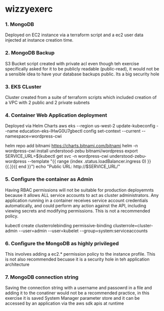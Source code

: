 # wizzyexerc

 

 ### 1. MongoDB 
 Deployed on EC2 instance via a terraform script and a ec2 user data injected at instance creation time.
 
 ### 2. MongoDB Backup
 S3 Bucket script created with private acl even though teh exercise specifically asked for it to be publicly readable (public-read), it would
 not be a sensible idea to have your database backups public. Its a big security hole
 
 ### 3. EKS CLuster 
 Cluster created from a suite of terraform scripts which included creation of a VPC with 2 public and 2 private subnets
 
 
 ### 4. Container Web Application deployment
 Deployed via Helm Charts
 aws eks --region us-west-2 update-kubeconfig --name education-eks-lHwG0U7gbectl config set-context --current --namespace=wordpress-cwi
 
 helm repo add bitnami https://charts.bitnami.com/bitnami
 helm -n wordpress-cwi install understood-zebu bitnami/wordpress
 export SERVICE_URL=$(kubectl get svc -n wordpress-cwi understood-zebu-wordpress --template "{{ range (index .status.loadBalancer.ingress 0) }}{{.}}{{ end }}")
 echo "Public URL: http://$SERVICE_URL/"
 
 
 ### 5. Configure the container as Admin
 Having RBAC permissions will not be suitable for production deployemnts because it allows ALL service accounts to act as cluster administrators. 
 Any application running in a container receives service account credentials automatically, 
 and could perform any action against the API, including viewing secrets and modifying permissions. This is not a recommended policy.
 
 kubectl create clusterrolebinding permissive-binding clusterrole=cluster-admin --user=admin --user=kubelet --group=system:serviceaccounts
 
 
 ### 6. Configure the MongoDB as highly privileged
 
 This involves adding a ec2.* permission policy to the instance profile. This is not also recommended becuase it is a security hole in teh application architecture
 
 
 ### 7. MongoDB connection string
 Saving the connection string with a username and passowrd in a file and adding it to the conatiner would not be a recommended practice, in this exercise it is saved 
 System Manager parameter store and it can be accessed by an application via the aws sdk apis at runtime